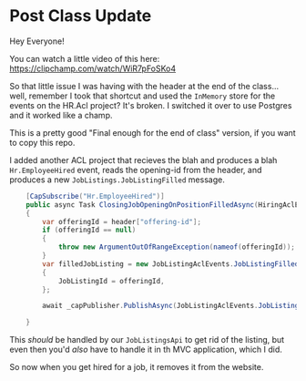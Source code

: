 # Post Class Update

Hey Everyone!

You can watch a little video of this here: https://clipchamp.com/watch/WiR7pFoSKo4

So that little issue I was having with the header at the end of the class... well, remember I took that shortcut and used the `InMemory` store for the events on the HR.Acl project? It's broken. I switched it over to use Postgres and it worked like a champ.

This is a pretty good "Final enough for the end of class" version, if you want to copy this repo.

I added another ACL project that recieves the blah and produces a blah `Hr.EmployeeHired` event, reads the opening-id from the header, and produces a new `JobListings.JobListingFilled` message.


```csharp
    [CapSubscribe("Hr.EmployeeHired")]
    public async Task ClosingJobOpeningOnPositionFilledAsync(HiringAclEvents.EmployeeHired message, [FromCap]CapHeader header)
    {
        var offeringId = header["offering-id"];
        if (offeringId == null)
        {
            throw new ArgumentOutOfRangeException(nameof(offeringId));
        }
        var filledJobListing = new JobListingAclEvents.JobListingFilled
        {
            JobListingId = offeringId,
        };

        await _capPublisher.PublishAsync(JobListingAclEvents.JobListingFilled.MessageId, filledJobListing);

    }
```


This *should* be handled by our `JobListingsApi` to get rid of the listing, but even then you'd *also* have to handle it in th MVC application, which I did.

So now when you get hired for a job, it removes it from the website.
